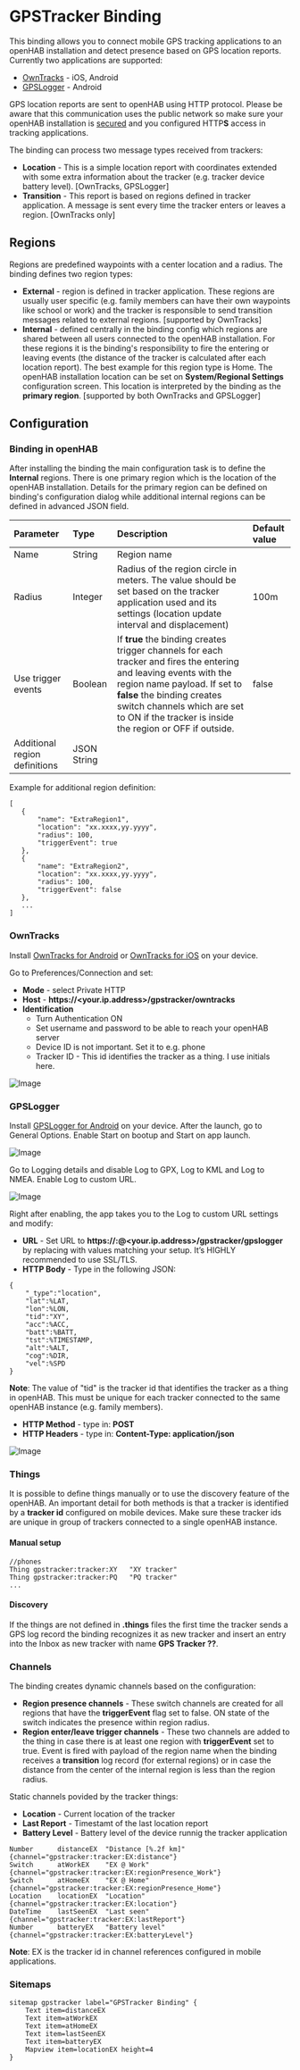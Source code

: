 # GPSTracker Binding

This binding allows you to connect mobile GPS tracking applications to an openHAB installation and detect 
presence based on GPS location reports. 
Currently two applications are supported:

* [OwnTracks](https://owntracks.org/booklet/) - iOS, Android
* [GPSLogger](https://gpslogger.app/) - Android

GPS location reports are sent to openHAB using HTTP protocol. 
Please be aware that this communication uses the public network so make sure your openHAB installation is [secured](https://www.openhab.org/docs/installation/security.html#encrypted-communication)
and you configured HTTP**S** access in tracking applications.

The binding can process two message types received from trackers:

* **Location** - This is a simple location report with coordinates extended with some extra information about the tracker (e.g. tracker device battery level). [OwnTracks, GPSLogger]
* **Transition** - This report is based on regions defined in tracker application. A message is sent every time the tracker enters or leaves a region. [OwnTracks only]

## Regions

Regions are predefined waypoints with a center location and a radius. 
The binding defines two region types:

* **External** - region is defined in tracker application. 
These regions are usually user specific (e.g. family members can have their own waypoints like school or work) and the tracker is responsible to send transition messages related to external regions. [supported by OwnTracks]
* **Internal** - defined centrally in the binding config which regions are shared between all users connected to the openHAB installation. For these regions it is the binding's responsibility to fire the entering or leaving events (the distance of the tracker is calculated after each location report). The best example for this region type is Home. The openHAB installation location can be set on **System/Regional Settings** configuration screen. This location is interpreted by the binding as the **primary region**. [supported by both OwnTracks and GPSLogger]

## Configuration

### Binding in openHAB

After installing the binding the main configuration task is to define the **Internal** regions. 
There is one primary region which is the location of the openHAB installation.
Details for the primary region can be defined on binding's configuration dialog while additional internal regions can be defined in advanced JSON field.

Parameter | Type | Description | Default value
:--- |:---|:---|:---
Name | String | Region name
Radius | Integer | Radius of the region circle in meters. The value should be set based on the tracker application used and its settings (location update interval and displacement) | 100m
Use trigger events | Boolean | If **true** the binding creates trigger channels for each tracker and fires the entering and leaving events with the region name payload. If set to **false** the binding creates switch channels which are set to ON if the tracker is inside the region or OFF if outside. | false
Additional region definitions | JSON String | 

Example for additional region definition:

 ```
 [
    {
        "name": "ExtraRegion1",
        "location": "xx.xxxx,yy.yyyy",
        "radius": 100,
        "triggerEvent": true
    },
    {
        "name": "ExtraRegion2",
        "location": "xx.xxxx,yy.yyyy",
        "radius": 100,
        "triggerEvent": false
    },
    ...
 ]
 ```

### OwnTracks

Install [OwnTracks for Android](https://play.google.com/store/apps/details?id=org.openhab.habdroid) or [OwnTracks for iOS](https://itunes.apple.com/us/app/owntracks/id692424691) on your device.

Go to Preferences/Connection and set:

* **Mode** - select Private HTTP
* **Host** - **https://<your.ip.address>/gpstracker/owntracks**
* **Identification**
  * Turn Authentication ON
  * Set username and password to be able to reach your openHAB server
  * Device ID is not important. Set it to e.g. phone
  * Tracker ID - This id identifies the tracker as a thing. I use initials here.
  
![Image](./docs/owntracks_setup.png)

### GPSLogger

Install [GPSLogger for Android](https://play.google.com/store/apps/details?id=com.mendhak.gpslogger) on your device. 
After the launch, go to General Options. 
Enable Start on bootup and Start on app launch.

![Image](./docs/gpslogger_1.png)

Go to Logging details and disable Log to GPX, Log to KML and Log to NMEA. 
Enable Log to custom URL.

![Image](./docs/gpslogger_2.png)

Right after enabling, the app takes you to the Log to custom URL settings and modify:

* **URL** - Set URL to **https://<username>:<password>@<your.ip.address>/gpstracker/gpslogger** by replacing <???> with values matching your setup. It’s HIGHLY recommended to use SSL/TLS.
* **HTTP Body** - Type in the following JSON:

```
{
    "_type":"location",
    "lat":%LAT,
    "lon":%LON,
    "tid":"XY",
    "acc":%ACC,
    "batt":%BATT,
    "tst":%TIMESTAMP,
    "alt":%ALT,
    "cog":%DIR,
    "vel":%SPD
}
```

**Note**: The value of "tid" is the tracker id that identifies the tracker as a thing in openHAB. 
This must be unique for each tracker connected to the same openHAB instance (e.g. family members).

* **HTTP Method** - type in: **POST**
* **HTTP Headers** - type in: **Content-Type: application/json**

![Image](./docs/gpslogger_3.png)

### Things

It is possible to define things manually or to use the discovery feature of the openHAB. 
An important detail for both methods is that a tracker is identified by a **tracker id** configured on mobile devices. 
Make sure these tracker ids are unique in group of trackers connected to a single openHAB instance.

#### Manual setup

```
//phones
Thing gpstracker:tracker:XY   "XY tracker"
Thing gpstracker:tracker:PQ   "PQ tracker"
...
```

#### Discovery

If the things are not defined in **.things** files the first time the tracker sends a GPS log record the binding recognizes it as new tracker and insert an entry into the Inbox as new tracker with name **GPS Tracker ??**.

### Channels

The binding creates dynamic channels based on the configuration:

* **Region presence channels** - These switch channels are created for all regions that have the **triggerEvent** flag set to false. ON state of the switch indicates the presence within region radius.
* **Region enter/leave trigger channels** - These two channels are added to the thing in case there is at least one region with **triggerEvent** set to true. Event is fired with payload of the region name when the binding receives a **transition** log record (for external regions) or in case the distance from the center of the internal region is less than the region radius.

Static channels povided by the tracker things:

* **Location** - Current location of the tracker
* **Last Report** - Timestamt of the last location report
* **Battery Level** - Battery level of the device runnig the tracker application

```
Number		distanceEX	"Distance [%.2f km]"	{channel="gpstracker:tracker:EX:distance"}
Switch		atWorkEX	"EX @ Work"		{channel="gpstracker:tracker:EX:regionPresence_Work"}
Switch		atHomeEX	"EX @ Home"		{channel="gpstracker:tracker:EX:regionPresence_Home"}
Location	locationEX	"Location"		{channel="gpstracker:tracker:EX:location"}
DateTime	lastSeenEX	"Last seen"		{channel="gpstracker:tracker:EX:lastReport"}
Number		batteryEX	"Battery level"		{channel="gpstracker:tracker:EX:batteryLevel"}
```

**Note**: EX is the tracker id in channel references configured in mobile applications.

### Sitemaps

```
sitemap gpstracker label="GPSTracker Binding" {
    Text item=distanceEX
    Text item=atWorkEX
    Text item=atHomeEX
    Text item=lastSeenEX
    Text item=batteryEX
    Mapview item=locationEX height=4
}
```
